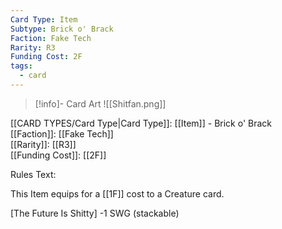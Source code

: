 ```yaml
---
Card Type: Item
Subtype: Brick o' Brack
Faction: Fake Tech
Rarity: R3
Funding Cost: 2F
tags:
  - card
---
```

> [!info]- Card Art
> ![[Shitfan.png]]

[[CARD TYPES/Card Type|Card Type]]: [[Item]] - Brick o' Brack  
[[Faction]]: [[Fake Tech]]  
[[Rarity]]: [[R3]]  
[[Funding Cost]]: [[2F]]  

Rules Text:  

This Item equips for a [[1F]] cost to a Creature card.  

[The Future Is Shitty] -1 SWG (stackable)  
